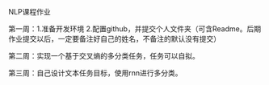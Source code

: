 NLP课程作业

第一周：1.准备开发环境
        2.配置github，并提交个人文件夹（可含Readme。后期作业提交以后，一定要备注好自己的姓名，不备注的默认没有提交）

第二周：实现一个基于交叉熵的多分类任务，任务可以自拟。

第三周：自己设计文本任务目标，使用rnn进行多分类。
